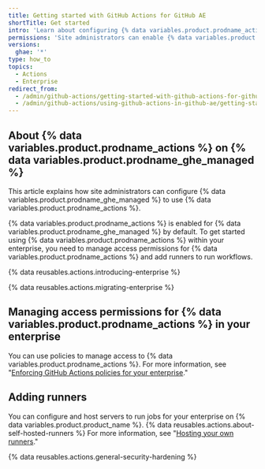 ```yaml
---
title: Getting started with GitHub Actions for GitHub AE
shortTitle: Get started
intro: 'Learn about configuring {% data variables.product.prodname_actions %} on {% data variables.product.prodname_ghe_managed %}.'
permissions: 'Site administrators can enable {% data variables.product.prodname_actions %} and configure enterprise settings.'
versions:
  ghae: '*'
type: how_to
topics:
  - Actions
  - Enterprise
redirect_from:
  - /admin/github-actions/getting-started-with-github-actions-for-github-ae
  - /admin/github-actions/using-github-actions-in-github-ae/getting-started-with-github-actions-for-github-ae
---
```



## About {% data variables.product.prodname_actions %} on {% data variables.product.prodname_ghe_managed %}

This article explains how site administrators can configure {% data variables.product.prodname_ghe_managed %} to use {% data variables.product.prodname_actions %}.

{% data variables.product.prodname_actions %} is enabled for {% data variables.product.prodname_ghe_managed %} by default. To get started using {% data variables.product.prodname_actions %} within your enterprise, you need to manage access permissions for {% data variables.product.prodname_actions %} and add runners to run workflows.

{% data reusables.actions.introducing-enterprise %}

{% data reusables.actions.migrating-enterprise %}

## Managing access permissions for {% data variables.product.prodname_actions %} in your enterprise

You can use policies to manage access to {% data variables.product.prodname_actions %}. For more information, see "[Enforcing GitHub Actions policies for your enterprise](/admin/github-actions/enforcing-github-actions-policies-for-your-enterprise)."

## Adding runners

You can configure and host servers to run jobs for your enterprise on {% data variables.product.product_name %}. {% data reusables.actions.about-self-hosted-runners %} For more information, see "[Hosting your own runners](/actions/hosting-your-own-runners)."

{% data reusables.actions.general-security-hardening %}

